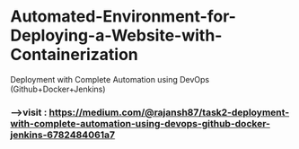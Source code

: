 # Automated-Environment-for-Deploying-a-Website-with-Containerization
Deployment with Complete Automation using DevOps (Github+Docker+Jenkins)

### -->visit : https://medium.com/@rajansh87/task2-deployment-with-complete-automation-using-devops-github-docker-jenkins-6782484061a7
